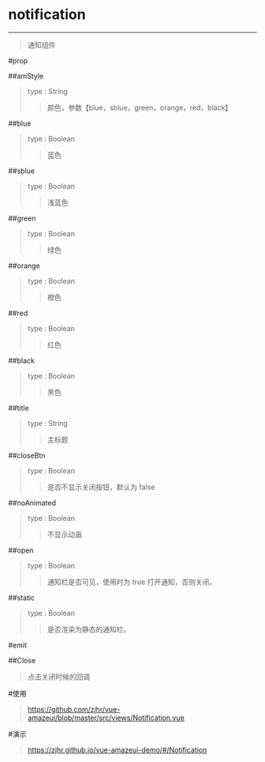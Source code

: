 # notification
---
>通知组件

#prop

##amStyle
>type : String
>>颜色，参数【blue，sblue，green，orange，red，black】

##blue
>type : Boolean
>>蓝色

##sblue
>type : Boolean
>>浅蓝色

##green
>type : Boolean
>>绿色

##orange
>type : Boolean
>>橙色

##red
>type : Boolean
>>红色

##black
>type : Boolean
>>黑色

##title
>type : String
>>主标题

##closeBtn
>type : Boolean
>>是否不显示关闭按钮，默认为 false

##noAnimated
>type : Boolean
>>不显示动画

##open
>type : Boolean
>>通知栏是否可见，使用时为 true 打开通知，否则关闭。

##static
>type : Boolean
>>是否渲染为静态的通知栏。

#emit

##Close
>点击关闭时候的回调

#使用
><a>https://github.com/zjhr/vue-amazeui/blob/master/src/views/Notification.vue</a>

#演示
><a>https://zjhr.github.io/vue-amazeui-demo/#/Notification</a>
